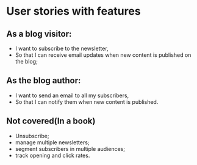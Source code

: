 # User stories with features


## As a blog visitor:
* I want to subscribe to the newsletter,
* So that I can receive email updates when new content is published on the blog;

## As the blog author:
* I want to send an email to all my subscribers,
* So that I can notify them when new content is published.

## Not covered(In a book)

* Unsubscribe;
* manage multiple newsletters;
* segment subscribers in multiple audiences;
* track opening and click rates.